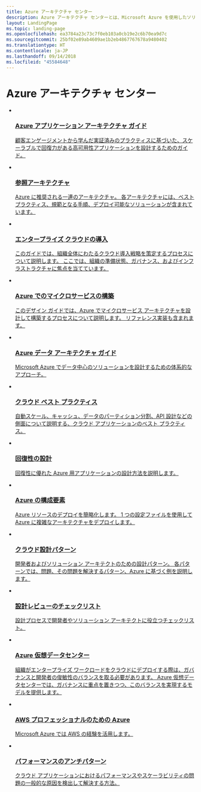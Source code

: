 ```yaml
---
title: Azure アーキテクチャ センター
description: Azure アーキテクチャ センターとは、Microsoft Azure を使用したソリューションを構築するためのガイダンス、計画、パターン、ベスト プラクティスが提供される公式のセンターです。 これらは Microsoft patterns & practices チームによってまとめられています。
layout: LandingPage
ms.topic: landing-page
ms.openlocfilehash: ea3784a23c73c7f0eb103a0cb19e2c6b70ea9d7c
ms.sourcegitcommit: 25bf02e89ab4609ae1b2eb4867767678a9480402
ms.translationtype: HT
ms.contentlocale: ja-JP
ms.lasthandoff: 09/14/2018
ms.locfileid: "45584648"
---
```

# <a name="azure-architecture-center"></a>Azure アーキテクチャ センター

<!-- main panel -->
<ul class="panelContent cardsC">
    <!-- A3G -->
    <li>
        <a href="/azure/architecture/guide">
            <div class="cardSize">
                <div class="cardPadding">
                    <div class="card">
                        <img src="_images/a3g-logo.svg" alt="" />
                        <div class="cardText">
                            <h3>Azure アプリケーション アーキテクチャ ガイド</h3>
                            <p> 顧客エンゲージメントから学んだ実証済みのプラクティスに基づいた、スケーラブルで回復力がある高可用性アプリケーションを設計するためのガイド。</p>
                        </div>
                    </div>
                </div>
            </div>
        </a>
    </li>
    <!-- Reference architectures -->
    <li>
        <a href="/azure/architecture/reference-architectures">
            <div class="cardSize">
                <div class="cardPadding">
                    <div class="card">
                        <img src="_images/reference-architectures.svg" alt="" />
                        <div class="cardText">
                            <h3>参照アーキテクチャ</h3>
                            <p>Azure に推奨される一連のアーキテクチャ。 各アーキテクチャには、ベスト プラクティス、規範となる手順、デプロイ可能なソリューションが含まれています。</p>
                        </div>
                    </div>
                </div>
            </div>
        </a>
    </li>
    <!-- Cloud Adoption -->
    <li>
        <a href="/azure/architecture/cloud-adoption/">
            <div class="cardSize">
                <div class="cardPadding">
                    <div class="card">
                        <img src="_images/cloud-adoption.svg" alt="" />
                        <div class="cardText">
                            <h3>エンタープライズ クラウドの導入</h3>
                            <p>このガイドでは、組織全体にわたるクラウド導入戦略を策定するプロセスについて説明します。 ここでは、組織の準備状態、ガバナンス、およびインフラストラクチャに焦点を当てています。</p>
                        </div>
                    </div>
                </div>
            </div>
        </a>
    </li>
</ul>

<!-- Second panel -->
<ul class="panelContent cardsI">
    <!-- Microservices -->
    <li>
        <a href="/azure/architecture/microservices">
            <div class="cardSize">
                <div class="cardPadding">
                    <div class="card">
                        <div class="cardImageOuter">
                            <div class="cardImage">
                                <img src="_images/microservices.svg" alt="" />
                            </div>
                        </div>
                        <div class="cardText">
                            <h3>Azure でのマイクロサービスの構築</h3>
                            <p>このデザイン ガイドでは、Azure でマイクロサービス アーキテクチャを設計して構築するプロセスについて説明します。 リファレンス実装も含まれます。</p>
                        </div>
                    </div>
                </div>
            </div>
        </a>
    </li>
    <!-- data guide -->
    <li>
        <a href="/azure/architecture/data-guide/">
            <div class="cardSize">
                <div class="cardPadding">
                    <div class="card">
                        <div class="cardImageOuter">
                            <div class="cardImage">
                                <img src="_images/data-guide.svg" alt=""  />
                            </div>
                        </div>
                        <div class="cardText">
                            <h3>Azure データ アーキテクチャ ガイド</h3>
                            <p>Microsoft Azure でデータ中心のソリューションを設計するための体系的なアプローチ。</p>
                        </div>
                    </div>
                </div>
            </div>
        </a>
    </li>
    <!-- Best practices -->
    <li>
        <a href="/azure/architecture/best-practices/">
            <div class="cardSize">
                <div class="cardPadding">
                    <div class="card">
                        <div class="cardImageOuter">
                            <div class="cardImage">
                                <img src="_images/best-practices.svg" alt="" />
                            </div>
                        </div>
                        <div class="cardText">
                            <h3>クラウド ベスト プラクティス</h3>
                            <p>自動スケール、キャッシュ、データのパーティション分割、API 設計などの側面について説明する、クラウド アプリケーションのベスト プラクティス。</p>
                        </div>
                    </div>
                </div>
            </div>
        </a>
    </li>
    <!-- Resiliency -->
    <li>
        <a href="/azure/architecture/resiliency">
            <div class="cardSize">
                <div class="cardPadding">
                    <div class="card">
                        <div class="cardImageOuter">
                            <div class="cardImage">
                                <img src="_images/resiliency.svg" alt="" />
                            </div>
                        </div>
                        <div class="cardText">
                            <h3>回復性の設計</h3>
                            <p>回復性に優れた Azure 用アプリケーションの設計方法を説明します。</p>
                        </div>
                    </div>
                </div>
            </div>
        </a>
    </li>
    <!-- Building blocks -->
    <li>
        <a href="https://github.com/mspnp/template-building-blocks/wiki">
            <div class="cardSize">
                <div class="cardPadding">
                    <div class="card">
                        <div class="cardImageOuter">
                            <div class="cardImage">
                                <img src="_images/azbb.svg" alt="" />
                            </div>
                        </div>
                        <div class="cardText">
                            <h3>Azure の構成要素</h3>
                            <p>Azure リソースのデプロイを簡略化します。 1 つの設定ファイルを使用して Azure に複雑なアーキテクチャをデプロイします。</p>
                        </div>
                    </div>
                </div>
            </div>
        </a>
    </li>
    <!-- design patterns -->
    <li>
        <a href="/azure/architecture/microservices">
            <div class="cardSize">
                <div class="cardPadding">
                    <div class="card">
                        <div class="cardImageOuter">
                            <div class="cardImage">
                                <img src="_images/cloud-design-patterns.svg" alt="" />
                            </div>
                        </div>
                        <div class="cardText">
                            <h3>クラウド設計パターン</h3>
                            <p>開発者およびソリューション アーキテクトのための設計パターン。 各パターンでは、問題、その問題を解決するパターン、Azure に基づく例を説明します。</p>
                        </div>
                    </div>
                </div>
            </div>
        </a>
    </li>
    <!-- Checklists -->
    <li>
        <a href="/azure/architecture/checklist/">
            <div class="cardSize">
                <div class="cardPadding">
                    <div class="card">
                        <div class="cardImageOuter">
                            <div class="cardImage">
                                <img src="_images/checklist.svg" alt="" />
                            </div>
                        </div>
                        <div class="cardText">
                            <h3>設計レビューのチェックリスト</h3>
                            <p>設計プロセスで開発者やソリューション アーキテクトに役立つチェックリスト。</p>
                        </div>
                    </div>
                </div>
            </div>
        </a>
    </li>
    <!-- Azure Virtual Datacenter -->
    <li>
        <a href="./vdc/index.md">
            <div class="cardSize">
                <div class="cardPadding">
                    <div class="card">
                        <div class="cardImageOuter">
                            <div class="cardImage">
                                <img src="_images/virtual-datacenter.svg" alt="" />
                            </div>
                        </div>
                        <div class="cardText">
                            <h3>Azure 仮想データセンター</h3>
                            <p>組織がエンタープライズ ワークロードをクラウドにデプロイする際は、ガバナンスと開発者の俊敏性のバランスを取る必要があります。 Azure 仮想データセンターでは、ガバナンスに重点を置きつつ、このバランスを実現するモデルを提供します。</p>
                        </div>
                    </div>
                </div>
            </div>
        </a>
    </li>
        <!-- Azure for AWS Professionals -->
    <li>
        <a href="/azure/architecture/aws-professional">
            <div class="cardSize">
                <div class="cardPadding">
                    <div class="card">
                        <div class="cardImageOuter">
                            <div class="cardImage">
                                <img src="_images/aws-professional.svg" alt="" />
                            </div>
                        </div>
                        <div class="cardText">
                            <h3>AWS プロフェッショナルのための Azure</h3>
                            <p>Microsoft Azure では AWS の経験を活用します。</p>
                        </div>
                    </div>
                </div>
            </div>
        </a>
    </li>
    <!-- Performance anti-practices -->
    <li>
        <a href="/azure/architecture/antipatterns">
            <div class="cardSize">
                <div class="cardPadding">
                    <div class="card">
                        <div class="cardImageOuter">
                            <div class="cardImage">
                                <img src="_images/performance.svg" alt="" />
                            </div>
                        </div>
                        <div class="cardText">
                            <h3>パフォーマンスのアンチパターン</h3>
                            <p>クラウド アプリケーションにおけるパフォーマンスやスケーラビリティの問題の一般的な原因を検出して解決する方法。</p>
                        </div>
                    </div>
                </div>
            </div>
        </a>
    </li>
</ul>
